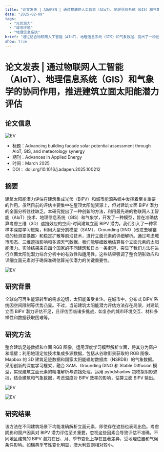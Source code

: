 ```yaml
---
title: "论文发表 | ADAPEN | 通过物联网人工智能（AIoT）、地理信息系统（GIS）和气象学的协同作用，推进建筑立面太阳能潜力评估"
date: "2025-02-09"
tags:
  - "光伏潜力"
  - "城市环境"
  - "地理信息系统"
brief: "通过结合物联网人工智能（AIoT）、地理信息系统（GIS）和气象数据，提出了一种创新方法，精确评估建筑立面光伏潜力，考虑了三维遮挡效应和城市环境因素。"
show: true
---
```


# 论文发表 | 通过物联网人工智能（AIoT）、地理信息系统（GIS）和气象学的协同作用，推进建筑立面太阳能潜力评估
## 论文信息

![EV](../posts/images/paper.jpg)

- 标题：Advancing building facade solar potential assessment through AIoT, GIS, and meteorology synergy
- 期刊：Advances in Applied Energy
- 时间：March 2025
- DOI： doi.org/10.1016/j.adapen.2025.100212

## 摘要

建筑太阳能潜力评估在建筑集成光伏（BIPV）和城市能源系统中发挥着至关重要的作用。虽然目前的评估主要集中在屋顶太阳能资源上，但对建筑立面 BIPV 潜力的全面分析往往缺乏。本研究提出了一种创新的方法，利用最先进的物联网人工智能（AIoT）技术、地理信息系统（GIS）和气象学，开发了一种模型，旨在准确估算考虑三维（3D）遮挡效应的空间-时间建筑立面 BIPV 潜力。我们引入了一种零样本深度学习框架，利用大型分割模型（SAM）、Grounding DINO（改进去噪锚框的检测变换器）和稳定扩散等前沿技术，进行立面元素的详细解析。通过考虑城市形态、三维遮挡影响和多源天气数据，我们能够细致地估算每个立面元素的太阳能潜力。实验结果来自四个国家的不同建筑和日本一条街道，突显了我们方法在进行立面太阳能潜力综合分析中的有效性和适用性。这些结果强调了整合阴影效应和详细立面元素对于确保准确估算光伏潜力的关键重要性。

![EV](../posts/images/fig1.png)


## 研究背景
全球向可再生能源转型的需求迫切，太阳能备受关注。在城市中，分布式 BIPV 系统因空间限制等优势凸显。不过，当前建筑太阳能潜力评估方法存在局限，对建筑立面 BIPV 潜力评估不足，且评估面临诸多挑战，如复杂的城市环境交互、材料多样性和数据获取困难等。

## 研究方法
整合建筑足迹数据和立面 RGB 图像，运用深度学习模型解析立面，将其分为窗户和墙壁；利用地理定位技术集成多源数据，包括从谷歌街景获取的 RGB 图像、Mapbox 的 3D 建筑足迹数据和国家太阳能辐射数据库（NSRDB）的气象数据。采用创新的深度学习框架，融合 SAM、Grounding DINO 和 Stable Diffusion 模型，实现建筑立面元素的精准解析与遮挡处理。运用 pybdshadow 包模拟阴影遮挡，结合建筑和气象数据，考虑温度对 BIPV 效率的影响，估算立面 BIPV 输出。

![EV](../posts/images/fig2.png)

![EV](../posts/images/fig3.png)

## 研究结果
该方法在不同建筑场景下均能准确解析立面元素，即使存在遮挡也表现出色。考虑阴影和窗户因素对 BIPV 潜力评估至关重要，忽视这些因素会导致评估不准确。不同地区建筑的 BIPV 潜力在日、月、季节变化上存在显著差异，受地理位置和气候条件影响。如瑞典季节性变化明显，澳大利亚则相对较小。

